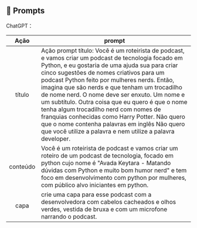 ## 🧠 Prompts


ChatGPT：

|   Ação   | prompt                                                                                                                                                                                                                                                                         |
| :------: | ------------------------------------------------------------------------------------------------------------------------------------------------------------------------------------------------------------------------------------------------------------------------------ |
|  título  | Ação prompt título: Você é um roteirista de podcast, e vamos criar um podcast de tecnologia focado em Python, e eu gostaria de uma ajuda sua para criar cinco sugestões de nomes criativos para um podcast Python feito por mulheres nerds. Então, imagina que são nerds e que tenham um trocadilho de nome nerd. O nome deve ser enxuto. Um nome e um subtítulo. Outra coisa que eu quero é que o nome tenha algum trocadilho nerd com nomes de franquias conhecidas como Harry Potter. Não quero que o nome contenha palavras em inglês Não quero que você utilize a palavra e nem utilize a palavra developer. |
| conteúdo | Você é um roteirista de podcast e vamos criar um roteiro de um podcast de tecnologia, focado em python cujo nome é "Avada Keytara - Matando dúvidas com Python e muito bom humor nerd" e tem foco em desenvolvimento com python por mulheres, com público alvo iniciantes em python. |
| capa | crie uma capa para esse podcast com a desenvolvedora com cabelos cacheados e olhos verdes, vestida de bruxa e com um microfone narrando o podcast. |
